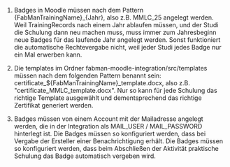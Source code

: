 1. Badges in Moodle müssen nach dem Pattern {FabManTrainingName}_{Jahr}, also z.B. MMLC_25 angelegt werden. Weil TrainingRecords nach einem Jahr ablaufen müssen, und der Studi die Schulung dann neu machen muss, muss immer zum Jahresbeginn neue Badges für das laufende Jahr angelegt werden. Sonst funktioniert die automatische Rechtevergabe nicht, weil jeder Studi jedes Badge nur ein Mal erwerben kann.

2. Die templates im Ordner fabman-moodle-integration/src/templates müssen nach dem folgenden Pattern benannt sein: certificate_${FabManTrainingName}_template.docx, also z.B. "certificate_MMLC_template.docx". Nur so kann für jede Schulung das richtige Template ausgewählt und dementsprechend das richtige Zertifikat generiert werden.

3. Badges müssen von einem Account mit der Mailadresse angelegt werden, die in der Integration als MAIL_USER / MAIL_PASSWORD hinterlegt ist. Die Badges müssen so konfiguriert werden, dass bei Vergabe der Ersteller einer Benachrichtigung erhält. Die Badges müssen so konfiguriert werden, dass beim Abschließen der Aktivität praktische Schulung das Badge automatisch vergeben wird.

